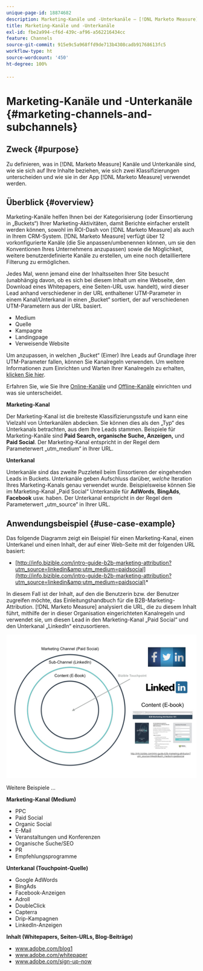 ```yaml
---
unique-page-id: 18874682
description: Marketing-Kanäle und -Unterkanäle – [!DNL Marketo Measure]
title: Marketing-Kanäle und -Unterkanäle
exl-id: fbe2a994-cf6d-439c-af96-a562216434cc
feature: Channels
source-git-commit: 915e9c5a968ffd9de713b4308cadb91768613fc5
workflow-type: ht
source-wordcount: '450'
ht-degree: 100%

---
```


# Marketing-Kanäle und -Unterkanäle {#marketing-channels-and-subchannels}

## Zweck {#purpose}

Zu definieren, was in [!DNL Marketo Measure] Kanäle und Unterkanäle sind, wie sie sich auf Ihre Inhalte beziehen, wie sich zwei Klassifizierungen unterscheiden und wie sie in der App [!DNL Marketo Measure] verwendet werden.

## Überblick {#overview}

Marketing-Kanäle helfen Ihnen bei der Kategorisierung (oder Einsortierung in „Buckets“) Ihrer Marketing-Aktivitäten, damit Berichte einfacher erstellt werden können, sowohl im ROI-Dash von [!DNL Marketo Measure] als auch in Ihrem CRM-System. [!DNL Marketo Measure] verfügt über 12 vorkonfigurierte Kanäle (die Sie anpassen/umbenennen können, um sie den Konventionen Ihres Unternehmens anzupassen) sowie die Möglichkeit, weitere benutzerdefinierte Kanäle zu erstellen, um eine noch detailliertere Filterung zu ermöglichen.

Jedes Mal, wenn jemand eine der Inhaltsseiten Ihrer Site besucht (unabhängig davon, ob es sich bei diesem Inhalt um eine Webseite, den Download eines Whitepapers, eine Seiten-URL usw. handelt), wird dieser Lead anhand verschiedener in der URL enthaltener UTM-Parameter in einem Kanal/Unterkanal in einen „Bucket“ sortiert, der auf verschiedenen UTM-Parametern aus der URL basiert.

* Medium
* Quelle
* Kampagne
* Landingpage
* Verweisende Website

Um anzupassen, in welchen „Bucket“ (Eimer) Ihre Leads auf Grundlage ihrer UTM-Parameter fallen, können Sie Kanalregeln verwenden. Um weitere Informationen zum Einrichten und Warten Ihrer Kanalregeln zu erhalten, [klicken Sie hier](/help/channel-tracking-and-setup/online-channels/online-custom-channel-setup.md).

Erfahren Sie, wie Sie Ihre [Online-Kanäle](/help/channel-tracking-and-setup/online-channels/online-custom-channel-setup.md) und [Offline-Kanäle](/help/channel-tracking-and-setup/offline-channels/offline-custom-channel-setup.md) einrichten und was sie unterscheidet.

**Marketing-Kanal**

Der Marketing-Kanal ist die breiteste Klassifizierungsstufe und kann eine Vielzahl von Unterkanälen abdecken. Sie können dies als den „Typ“ des Unterkanals betrachten, aus dem Ihre Leads stammen. Beispiele für Marketing-Kanäle sind **Paid Search, organische Suche, Anzeigen,** und **Paid Social**. Der Marketing-Kanal entspricht in der Regel dem Parameterwert „utm_medium“ in Ihrer URL.

**Unterkanal**

Unterkanäle sind das zweite Puzzleteil beim Einsortieren der eingehenden Leads in Buckets. Unterkanäle geben Aufschluss darüber, _welche_ Iteration Ihres Marketing-Kanals genau verwendet wurde. Beispielsweise können Sie im Marketing-Kanal „Paid Social“ Unterkanäle für **AdWords**, **BingAds**, **Facebook** usw. haben. Der Unterkanal entspricht in der Regel dem Parameterwert „utm_source“ in Ihrer URL.

## Anwendungsbeispiel {#use-case-example}

Das folgende Diagramm zeigt ein Beispiel für einen Marketing-Kanal, einen Unterkanel und einen Inhalt, der auf einer Web-Seite mit der folgenden URL basiert:

* [http://info.bizible.com/intro-guide-b2b-marketing-attribution?utm_source=linkedin&amp;utm_medium=paidsocial](http://info.bizible.com/intro-guide-b2b-marketing-attribution?utm_source=linkedin&amp;utm_medium=paidsocial)*

In diesem Fall ist der Inhalt, auf den die Benutzerin bzw. der Benutzer zugreifen möchte, das Einleitungshandbuch für die B2B-Marketing-Attribution. [!DNL Marketo Measure] analysiert die URL, die zu diesem Inhalt führt, mithilfe der in dieser Organisation eingerichteten Kanalregeln und verwendet sie, um diesen Lead in den Marketing-Kanal „Paid Social“ und den Unterkanal „LinkedIn“ einzusortieren.

![](assets/1.jpg)

Weitere Beispiele …

**Marketing-Kanal (Medium)**

* PPC
* Paid Social
* Organic Social
* E-Mail
* Veranstaltungen und Konferenzen
* Organische Suche/SEO
* PR
* Empfehlungsprogramme

**Unterkanal (Touchpoint-Quelle)**

* Google AdWords
* BingAds
* Facebook-Anzeigen
* Adroll
* DoubleClick
* Capterra
* Drip-Kampagnen
* LinkedIn-Anzeigen

**Inhalt (Whitepapers, Seiten-URLs, Blog-Beiträge)**

* www.adobe.com/blog1
* www.adobe.com/whitepaper
* www.adobe.com/sign-up-now
